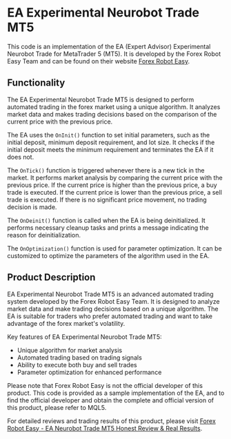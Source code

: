 # EA Experimental Neurobot Trade MT5

This code is an implementation of the EA (Expert Advisor) Experimental Neurobot Trade for MetaTrader 5 (MT5). It is developed by the Forex Robot Easy Team and can be found on their website [Forex Robot Easy](https://www.forexroboteasy.com).

## Functionality

The EA Experimental Neurobot Trade MT5 is designed to perform automated trading in the forex market using a unique algorithm. It analyzes market data and makes trading decisions based on the comparison of the current price with the previous price.

The EA uses the `OnInit()` function to set initial parameters, such as the initial deposit, minimum deposit requirement, and lot size. It checks if the initial deposit meets the minimum requirement and terminates the EA if it does not.

The `OnTick()` function is triggered whenever there is a new tick in the market. It performs market analysis by comparing the current price with the previous price. If the current price is higher than the previous price, a buy trade is executed. If the current price is lower than the previous price, a sell trade is executed. If there is no significant price movement, no trading decision is made.

The `OnDeinit()` function is called when the EA is being deinitialized. It performs necessary cleanup tasks and prints a message indicating the reason for deinitialization.

The `OnOptimization()` function is used for parameter optimization. It can be customized to optimize the parameters of the algorithm used in the EA.

## Product Description

EA Experimental Neurobot Trade MT5 is an advanced automated trading system developed by the Forex Robot Easy Team. It is designed to analyze market data and make trading decisions based on a unique algorithm. The EA is suitable for traders who prefer automated trading and want to take advantage of the forex market's volatility.

Key features of EA Experimental Neurobot Trade MT5:
- Unique algorithm for market analysis
- Automated trading based on trading signals
- Ability to execute both buy and sell trades
- Parameter optimization for enhanced performance

Please note that Forex Robot Easy is not the official developer of this product. This code is provided as a sample implementation of the EA, and to find the official developer and obtain the complete and official version of this product, please refer to MQL5.

For detailed reviews and trading results of this product, please visit [Forex Robot Easy - EA Neurobot Trade MT5 Honest Review & Real Results](https://forexroboteasy.com/forex-robot-review/ea-neurobot-trade-mt5-honest-review-real-results/).

